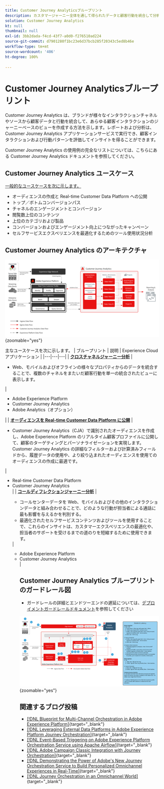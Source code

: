 ```yaml
---
title: Customer Journey Analyticsブループリント
description: カスタマージャーニー全体を通して得られたデータと顧客行動を統合して分析します。
solution: Customer Journey Analytics
kt: null
thumbnail: null
exl-id: 3bb2dada-f4cd-43f7-a0d0-f276510ad224
source-git-commit: d7901280f1bc23e6d37bcb285f20343c5ed8b46e
workflow-type: tm+mt
source-wordcount: '406'
ht-degree: 100%

---
```


# Customer Journey Analyticsブループリント

Customer Journey Analytics は、ブランドが様々なインタラクションチャネルやソースから顧客データと行動を統合して、あらゆる顧客インタラクションのジャーニーベースのビューを作成する方法を示します。レポートおよび分析は、Customer Journey Analytics アプリケーションサービスで実行でき、顧客インタラクションおよび行動パターンを評価してインサイトを得ることができます。

Customer Journey Analytics の使用例の完全なリストについては、こちらにある Customer Journey Analytics ドキュメントを参照してください。

## Customer Journey Analytics ユースケース

[一般的なユースケースを次に示します。](https://experienceleague.adobe.com/docs/analytics-platform/using/cja-usecases/cja-usecases.html?lang=ja)

* オーディエンスの作成と Real-time Customer Data Platform への公開
* トップ／ボトムコンバージョンパス
* チャネルのエンゲージメントとコンバージョン
* 閲覧数上位のコンテンツ
* 上位のカテゴリおよび製品
* コンバージョンおよびエンゲージメント向上につながったキャンペーン
* セルフサービスエクスペリエンスを最適化するためのツール使用状況分析

## Customer Journey Analytics のアーキテクチャ

![アーキテクチャ図](assets/CJA.svg){zoomable=&quot;yes&quot;}

主なユースケースを次に示します。
| ブループリント | 説明 |  Experience Cloud アプリケーション |
|---|---|---|
| **[クロスチャネルジャーニー分析](https://experienceleague.adobe.com/docs/analytics-platform/using/cja-usecases/cross-channel.html?lang=ja)**  | <ul><li>Web、モバイルおよびオフラインの様々なプロパティからのデータを統合することで、複数のチャネルをまたいだ顧客行動を単一の統合されたビューに表示します。</li></ul> | <ul><li>Adobe Experience Platform</li><li>Customer Journey Analytics</li><li>Adobe Analytics（オプション）</li></ul>|
| **[オーディエンスを Real-time Customer Data Platform に公開](https://experienceleague.adobe.com/docs/analytics-platform/using/cja-components/audiences/publish.html?lang=ja)** | <ul><li>Customer Journey Analytics（CJA）で識別されたオーディエンスを作成し、Adobe Experience Platform のリアルタイム顧客プロファイルに公開して、顧客のターゲティングとパーソナライゼーションを実現します。Customer Journey Analytics の詳細なフィルターおよび計算済みフィールドから、履歴データの使用や、より絞り込まれたオーディエンスを使用てのオーディエンスの作成に最適です。</li></ul> | <ul><li>Real-time Customer Data Platform</li><li>Customer Journey Analytics</li> |
| **[コールディフレクションジャーニー分析](https://experienceleague.adobe.com/docs/analytics-platform/using/cja-usecases/call-center.html?lang=ja)** | <ul><li>コールセンターデータを Web、モバイルおよびその他のインタラクションデータと組み合わせることで、どのような行動が担当者による通話に最も影響を与えるかを判別する。</li><li>最適化されたセルフサービスコンテンツおよびツールを使用することで、これらのインサイトは、カスタマーエクスペリエンスの最適化や、担当者のサポートを受けるまでの道のりを短縮するために使用できます。  </li></ul> | <ul><li>Adobe Experience Platform</li><li>Customer Journey Analytics</li> |

## Customer Journey Analytics ブループリントのガードレール図

* ガードレールの詳細とエンドツーエンドの遅延については、[デプロイメントガードレールドキュメント](../experience-platform/deployment/guardrails.md)を参照してください

![ガードレール図](../experience-platform/deployment/assets/CJA_guardrails.svg){zoomable=&quot;yes&quot;}

## 関連するブログ投稿

* [[!DNL Blueprint for Multi-Channel Orchestration in Adobe Experience Platform]](https://medium.com/adobetech/blueprint-for-multi-channel-orchestration-in-adobe-experience-platform-c68317e94184){target="_blank"}
* [[!DNL Leveraging External Data Platforms in Adobe Experience Platform Journey Orchestration]](https://medium.com/adobetech/leveraging-external-data-platforms-in-adobe-experience-platform-journey-orchestration-54fc6134fe17){target="_blank"}
* [[!DNL Event-Based Triggering on Adobe Experience Platform Orchestration Service using Apache Airflow]](https://medium.com/adobetech/event-based-triggering-on-adobe-experience-platform-orchestration-service-using-apache-airflow-8607b28251f1){target="_blank"}
* [[!DNL Adobe Campaign Classic Integration with Journey Orchestration]](https://medium.com/adobetech/adobe-campaign-classic-integration-with-journey-orchestration-ae577653281){target="_blank"}
* [[!DNL Demonstrating the Power of Adobe's New Journey Orchestration Service to Build Personalized Omnichannel Experiences in Real-Time]](https://medium.com/adobetech/demonstrating-the-power-of-adobes-new-journey-orchestration-service-to-build-personalized-aa60d88cd34){target="_blank"}
* [[!DNL Journey Orchestration in an Omnichannel World]](https://medium.com/adobetech/journey-orchestration-in-an-omnichannel-world-3a2d32d556d9){target="_blank"}
